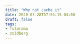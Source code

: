 ```yaml
---
title: "Why not cache it"
date: 2020-03-28T07:53:15-04:00
draft: false
tags:
- futurama
- zoidberg
---
```

